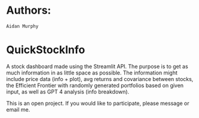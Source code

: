 # Authors:
    Aidan Murphy

# QuickStockInfo
A stock dashboard made using the Streamlit API. The purpose is to get as much information in as little space as possible. The information might include price data (info + plot), avg returns and covariance between stocks, the Efficient Frontier with randomly generated portfolios based on given input, as well as GPT 4 
analysis (info breakdown).

This is an open project. If you would like to participate, please message or email me.